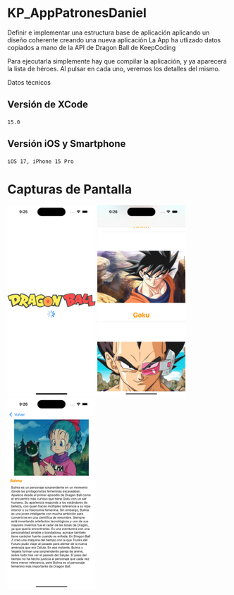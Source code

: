 # KP_AppPatronesDaniel
Definir e implementar una estructura base de aplicación aplicando un diseño coherente creando una nueva aplicación
La App ha utlizado datos copiados a mano de la API de Dragon Ball de KeepCoding

Para ejecutarla simplemente hay que compilar la aplicación, y ya aparecerá la lista de héroes. Al pulsar en cada uno, veremos los detalles del mismo.

Datos técnicos
## Versión de XCode
`15.0`
## Versión iOS y Smartphone
`iOS 17, iPhone 15 Pro `

# Capturas de Pantalla

<img src="https://github.com/DanielCazorro/KP_AppPatronesDaniel/blob/main/Pictures/SimulatorScreen1.png" width="200" /> <img src="https://github.com/DanielCazorro/KP_AppPatronesDaniel/blob/main/Pictures/SimulatorScreen2.png" width="200" /> <img src="https://github.com/DanielCazorro/KP_AppPatronesDaniel/blob/main/Pictures/SimulatorScreen3.png" width="200" />